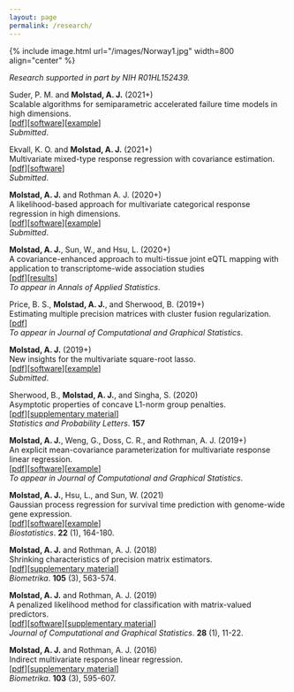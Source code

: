 ```yaml
---
layout: page
permalink: /research/
---
```


{% include image.html url="/images/Norway1.jpg" width=800 align="center" %}


*Research supported in part by NIH R01HL152439.*


<!-- **Molstad, A. J.** and Xin, Z. (2021+)<br>
Conditional probability tensor decompositions for
multivariate categorical response regression. <br>
*Submitted*. <br>
 -->
 
<!-- **Molstad, A. J.** and Patra, R. K. (2021+)<br>
Dimension reduction for integrative survival analysis. <br>
*Submitted*. <br> -->

Suder, P. M. and **Molstad, A. J.** (2021+) <br>
Scalable algorithms for semiparametric accelerated failure time models in high dimensions.<br>
[[pdf](https://arxiv.org/abs/2104.01707)][[software](https://github.com/ajmolstad/penAFT)][[example](/docs/penAFT_Example.html)]<br>
*Submitted*. <br>

Ekvall, K. O. and **Molstad, A. J.** (2021+)<br>
Multivariate mixed-type response regression with covariance estimation. <br>
[[pdf](https://koekvall.github.io/files/mixed_type.pdf)][[software](https://github.com/koekvall/lvmmr)]  
*Submitted*.  <br>

**Molstad, A. J.** and Rothman A. J. (2020+)<br>
A likelihood-based approach for multivariate categorical response regression in high dimensions. <br>
[[pdf](https://arxiv.org/abs/2007.07953)][[software](https://github.com/ajmolstad/BvCategorical)][[example](/docs/BvCategorical_Example.html)] <br>
*Submitted*.  <br>

**Molstad, A. J.**, Sun, W., and Hsu, L. (2020+)<br>
A covariance-enhanced approach to multi-tissue joint eQTL mapping with application to transcriptome-wide association studies  <br>
[[pdf](/docs/MTeQTL_R0.pdf)][[results](https://github.com/ajmolstad/MTeQTLResults)] <br>
*To appear in Annals of Applied Statistics*.  <br>

Price, B. S., **Molstad, A. J.**, and Sherwood, B. (2019+)<br>
Estimating multiple precision matrices with cluster fusion regularization. <br>
[[pdf](https://arxiv.org/pdf/2003.00371)]<br>
*To appear in Journal of Computational and Graphical Statistics*.  <br>

**Molstad, A. J.** (2019+)<br>
New insights for the multivariate square-root lasso. <br>
[[pdf](https://arxiv.org/pdf/1909.05041)][[software](https://github.com/ajmolstad/MSRL)][[example](/docs/MSRL_Example.html)] <br>
*Submitted*.  <br>

Sherwood, B., **Molstad, A. J.**, and Singha, S. (2020)<br>
Asymptotic properties of concave L1-norm group penalties.  <br>
[[pdf](https://www.sciencedirect.com/science/article/pii/S0167715219302779)][[supplementary material](https://www.sciencedirect.com/science/article/pii/S0167715219302779#appSB)] <br>
*Statistics and Probability Letters*. **157** <br>

**Molstad, A. J.**, Weng, G., Doss, C. R., and Rothman, A. J. (2019+)<br>
An explicit mean-covariance parameterization for multivariate response linear regression. <br>
[[pdf](https://arxiv.org/pdf/1808.10558.pdf)][[software](https://github.com/ajmolstad/MCMVR)][[example](/docs/MCMVR_Example.html)]<br>
*To appear in Journal of Computational and Graphical Statistics*.  <br>

**Molstad, A. J.**, Hsu, L., and Sun, W. (2021) <br>
Gaussian process regression for survival time prediction with genome-wide gene expression. <br>
[[pdf](https://academic.oup.com/biostatistics/advance-article/doi/10.1093/biostatistics/kxz023/5530981)][[software](https://github.com/ajmolstad/SurvGPR)][[example](/docs/SurvGPR_Example.html)]<br> 
*Biostatistics*.  **22** (1), 164-180. <br>

**Molstad, A. J.** and Rothman, A. J. (2018) <br>
Shrinking characteristics of precision matrix estimators. <br>
[[pdf](https://academic.oup.com/biomet/article/105/3/563/4994725?guestAccessKey=34dcd085-e992-4398-a8f9-a56cb3ac9207)][[supplementary material](https://academic.oup.com/biomet/article/105/3/563/4994725?guestAccessKey=34dcd085-e992-4398-a8f9-a56cb3ac9207#supplementary-data)]<br>
*Biometrika*. **105** (3), 563-574. <br>

**Molstad, A. J.**  and Rothman, A. J. (2019)<br>
A penalized likelihood method for classification with matrix-valued predictors. <br>
[[pdf](https://www.tandfonline.com/doi/full/10.1080/10618600.2018.1476249)][[software](https://github.com/ajmolstad/MatrixLDA)][[supplementary material](https://www.tandfonline.com/doi/suppl/10.1080/10618600.2018.1476249?scroll=top)] <br>
*Journal of Computational and Graphical Statistics*. **28** (1), 11-22. <br>

**Molstad, A. J.** and Rothman, A. J. (2016) <br>
Indirect multivariate response linear regression. <br>
[[pdf](https://academic.oup.com/biomet/article-abstract/103/3/595/1744444/Indirect-multivariate-response-linear-regression?redirectedFrom=fulltext)][[supplementary material](https://academic.oup.com/biomet/article/103/3/595/1744444#supplementary-data)]<br>
*Biometrika*. **103** (3), 595-607.<br>
